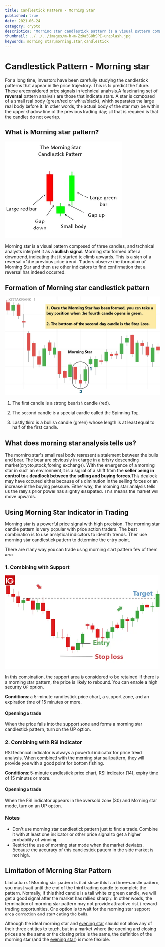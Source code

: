```yaml
---
title: Candlestick Pattern - Morning Star
published: true
date: 2021-06-24
category: crypto
description: "Morning star candlestick pattern is a visual pattern composed of three candles, and technical analysts interpret it as a bullish signal. This is a sign of a reversal of the previous price trend."
thumbnail: ../../../images/m-b-m-ZzOa5G8hSPI-unsplash.jpg
keywords: morning star,morning,star,candlestick
---
```


# Candlestick Pattern - Morning star

For a long time, investors have been carefully studying the candlestick patterns that appear in the price trajectory. This is to predict the future. These areconsidered price signals in technical analysis.A fascinating set of **reversal** pattern analysis are those that indicate stars. A star is composed of a small real body (green/red or white/black), which separates the large real body before it. In other words, the actual body of the star may be within the upper shadow line of the previous trading day; all that is required is that the candles do not overlap.

## What is Morning star pattern?

![Morning Star Pattern](./morningstar.webp "source dstockmarket")

Morning star is a visual pattern composed of three candles, and technical analysts interpret it as a **bullish signal**. Morning star formed after a downtrend, indicating that it started to climb upwards. This is a sign of a reversal of the previous price trend. Traders observe the formation of Morning Star and then use other indicators to find confirmation that a reversal has indeed occurred.

## Formation of Morning star candlestick pattern

![Morning Star Indicator](./morningstartanalysis.webp)

1. The first candle is a strong bearish candle (red).

2. The second candle is a special candle called the Spinning Top.

3. Lastly,third is a bullish candle (green) whose length is at least equal to half of the first candle.

## What does morning star analysis tells us?

The morning star's small real body represent a stalement between the bulls and bear. The bear are obviously in charge in a brisky descending market(crypto,stock,foreing exchange). With the emergence of a morning star in such an environment,it is a signal of a shift from the **seller being in control to a deadlock between the selling and buying forces**.This dealock may have occured either because of a diminution in the selling forces or an increase in the buying pressure. Either way, the morning star analysis tells us the rally's prior power has slightly dissipated. This means the market will move upwards.

## Using Morning Star Indicator in Trading

Morning star is a powerful price signal with high precision. The morning star candle pattern is very popular with price action traders. The best combination is to use analytical indicators to identify trends. Then use morning star candlestick pattern to determine the entry point.

There are many way you can trade using morning start pattern few of them are:

### 1. Combining with Support

![Morning Star Trading](./morning-start-trading.webp "source IG")

In this combination, the support area is considered to be retained. If there is a morning star pattern, the price is likely to rebound. You can enable a high security UP option.

**Conditions**: a 5-minute candlestick price chart, a support zone, and an expiration time of 15 minutes or more.

#### Openning a trade

When the price falls into the support zone and forms a morning star candlestick pattern, turn on the UP option.

### 2. Combining with RSI indicator

RSI technical indicator is always a powerful indicator for price trend analysis. When combined with the morning star sail pattern, they will provide you with a good point for bottom fishing.

**Conditions**: 5-minute candlestick price chart, RSI indicator (14), expiry time of 15 minutes or more.

#### Openning a trade

When the RSI indicator appears in the oversold zone (30) and Morning star mode, turn on an UP option.

### Notes

- Don't use morning star candlestick pattern just to find a trade. Combine it with at least one indicator or other price signal to get a higher probability of winning.
- Restrict the use of morning star mode when the market deviates. Because the accuracy of this candlestick pattern in the side market is not high.

## Limitation of Morning Star Pattern

Limitation of Morning star pattern is that since this is a three-candle pattern, you must wait until the end of the third trading candle to complete the pattern. Normally, if this third candle is a tall white or green candle, we will get a good signal after the market has rallied sharply. In other words, the termination of morning star pattern may not provide attractive risk / reward trading opportunities. One option is to wait for the morning star support area correction and start eating the bulls.

Although the ideal morning star and [evening star](https://anothertechs.com/crypto/evening-star/) should not allow any of their three entities to touch, but in a market where the opening and closing prices are the same or the closing price is the same, the definition of the morning star (and the [evening star](https://anothertechs.com/crypto/evening-star/)) is more flexible.
